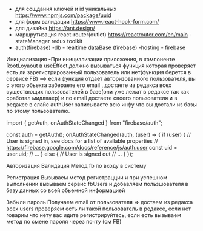 - для сощдания ключей и id уникальных https://www.npmjs.com/package/uuid
- для форм валидации https://www.react-hook-form.com/
- для дизайна https://ant.design/
- маршрутизация react-router(outlet) https://reactrouter.com/en/main
  -stateManager redux toolkit
- auth(firebase)
  -db - realtime dataBase (firebase)
  -hosting - firebase

Инициализация
-При инициализации приложения, в компоненте RootLoyaout в useEffect должно вызываться функция которая проверяет есть ли зарегистрированный
пользователь или нет(функция берется в сервисе FB)
==> если функция отдает авторизованного пользователя, вы с этого обьекта забераете его email , достаете из редакса всех существющих пользователей в базе(они уже лежат в редаксе так как сработал мидлваер) и по email достаете своего пользователя и в редаксе в слайс authUser записываете всю инфу что вы достали из базы по этому пользователю.

import { getAuth, onAuthStateChanged } from "firebase/auth";

const auth = getAuth();
onAuthStateChanged(auth, (user) => {
if (user) {
// User is signed in, see docs for a list of available properties
// https://firebase.google.com/docs/reference/js/auth.user
const uid = user.uid;
// ...
} else {
// User is signed out
// ...
}
});

Авторизация
Валидация
Метод fb по входу в систему

Регистрация
Вызываем метод регистрацции и при успешном выполнении вызываем сервис fbUsers и добавляем пользшователя в базу данных со всей обьемной информацией

Забыли пароль
Получаем email от пользователя => достаем из редакса всех users проверяем есть ли такой пользователь в редаксе, если нет говарим что нету вас идите
регистрируйтесь, если есть вызываем метод по смене пароля через почту (см FB)
